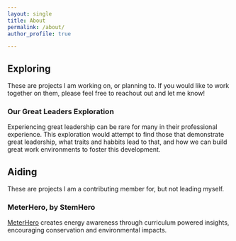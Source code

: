 ```yaml
---
layout: single
title: About
permalink: /about/
author_profile: true

---
```

## Exploring

These are projects I am working on, or planning to. If you would like to work together on them, please feel free to reachout out and let me know!

### Our Great Leaders Exploration

Experiencing great leadership can be rare for many in their professional experience. This exploration would attempt to find those that demonstrate great leadership, what traits and habbits lead to that, and how we can build great work environments to foster this development.

## Aiding

These are projects I am a contributing member for, but not leading myself.

### MeterHero, by StemHero

[MeterHero](https://meterhero.com/) creates energy awareness through curriculum powered insights, encouraging conservation and environmental impacts.
